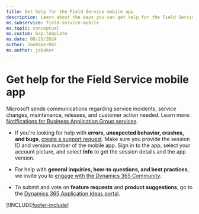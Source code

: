 ```yaml
---
title: Get help for the Field Service mobile app
description: Learn about the ways you can get help for the Field Service mobile app.
ms.subservice: field-service-mobile
ms.topic: conceptual
ms.custom: bap-template
ms.date: 08/28/2024
author: JonBaker007
ms.author: jobaker
---
```


# Get help for the Field Service mobile app

Microsoft sends communications regarding service incidents, service changes, maintenance, releases, and customer action needed. Learn more: [Notifications for Business Application Group services](/power-platform/admin/notifications-explained).

- If you're looking for help with **errors, unexpected behavior, crashes, and bugs**, [create a support request](../field-service-get-help.md). Make sure you provide the session ID and version number of the mobile app. Sign in to the app, select your account picture, and select **Info** to get the session details and the app version.

- For help with **general inquiries, how-to questions, and best practices**, we invite you to [engage with the Dynamics 365 Community](https://community.dynamics.com/forums/thread/?partialUrl=fieldservice).

- To submit and vote on **feature requests** and **product suggestions**, go to the [Dynamics 365 Application Ideas portal](https://experience.dynamics.com/ideas/categories/list/?category=b3d26f32-91b0-e811-a967-000d3a1bef07&forum=bee3d862-df65-e811-a95d-000d3a1be7ad).

[!INCLUDE[footer-include](../../includes/footer-banner.md)]
